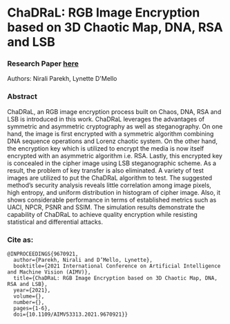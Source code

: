 # ChaDRaL: RGB Image Encryption based on 3D Chaotic Map, DNA, RSA and LSB

### Research Paper [here](https://ieeexplore.ieee.org/document/9670921)
Authors: Nirali Parekh, Lynette D'Mello

### Abstract
ChaDRaL, an RGB image encryption process built on Chaos, DNA, RSA and LSB is introduced in this work. ChaDRaL leverages the advantages of symmetric and asymmetric cryptography as well as steganography. On one hand, the image is first encrypted with a symmetric algorithm combining DNA sequence operations and Lorenz chaotic system. On the other hand, the encryption key which is utilized to encrypt the media is now itself encrypted with an asymmetric algorithm i.e. RSA. Lastly, this encrypted key is concealed in the cipher image using LSB steganographic scheme. As a result, the problem of key transfer is also eliminated. A variety of test images are utilized to put the ChaDRaL algorithm to test. The suggested method’s security analysis reveals little correlation among image pixels, high entropy, and uniform distribution in histogram of cipher image. Also, it shows considerable performance in terms of established metrics such as UACI, NPCR, PSNR and SSIM. The simulation results demonstrate the capability of ChaDRaL to achieve quality encryption while resisting statistical and differential attacks.


### Cite as:
```
@INPROCEEDINGS{9670921,
  author={Parekh, Nirali and D’Mello, Lynette},
  booktitle={2021 International Conference on Artificial Intelligence and Machine Vision (AIMV)}, 
  title={ChaDRaL: RGB Image Encryption based on 3D Chaotic Map, DNA, RSA and LSB}, 
  year={2021},
  volume={},
  number={},
  pages={1-6},
  doi={10.1109/AIMV53313.2021.9670921}}

```
